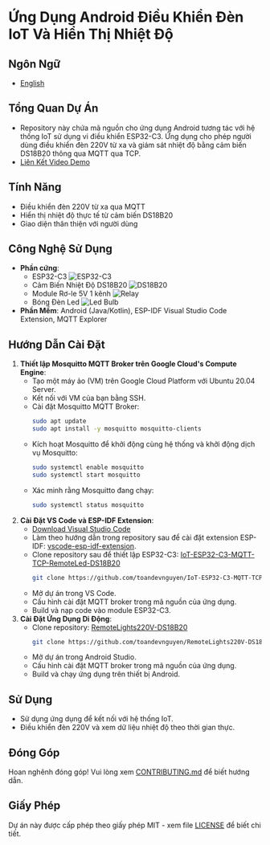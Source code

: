 # Ứng Dụng Android Điều Khiển Đèn IoT Và Hiển Thị Nhiệt Độ
## Ngôn Ngữ
- [English](../README.md)
## Tổng Quan Dự Án
- Repository này chứa mã nguồn cho ứng dụng Android tương tác với hệ thống IoT sử dụng vi điều khiển ESP32-C3. Ứng dụng cho phép người dùng điều khiển đèn 220V từ xa và giám sát nhiệt độ bằng cảm biến DS18B20 thông qua MQTT qua TCP.
- [Liên Kết Video Demo](https://24ffdk-my.sharepoint.com/:v:/g/personal/toan5tb1drivedev_24ffdk_onmicrosoft_com/EdekrNNiyAdAr4RuuM1K9csBAXf8sxO2ubKTF2UoG07UlA?e=lwrZPB) 

## Tính Năng
- Điều khiển đèn 220V từ xa qua MQTT
- Hiển thị nhiệt độ thực tế từ cảm biến DS18B20
- Giao diện thân thiện với người dùng

## Công Nghệ Sử Dụng
- **Phần cứng**:
  - ESP32-C3
    ![ESP32-C3](https://i.ebayimg.com/images/g/WkEAAOSw1iZli80j/s-l500.jpg)
  - Cảm Biến Nhiệt Độ DS18B20
    ![DS18B20](https://i.ebayimg.com/images/g/6sYAAOSwnmxfhlJE/s-l1600.webp)
  - Module Rơ-le 5V 1 kênh
    ![Relay](https://bizweb.dktcdn.net/100/005/602/files/ad4.jpg?v=1465956650836)
  - Bóng Đèn Led
    ![Led Bulb](https://kawaled.com/image/catalog/bulb-tru---tron-led2/den-led-tron-led2-a60-9w.jpg)
- **Phần Mềm**: Android (Java/Kotlin), ESP-IDF Visual Studio Code Extension, MQTT Explorer

## Hướng Dẫn Cài Đặt
1. **Thiết lập Mosquitto MQTT Broker trên Google Cloud's Compute Engine**:
   - Tạo một máy ảo (VM) trên Google Cloud Platform với Ubuntu 20.04 Server.
   - Kết nối với VM của bạn bằng SSH.
   - Cài đặt Mosquitto MQTT Broker:
     ```sh
     sudo apt update
     sudo apt install -y mosquitto mosquitto-clients
     ```
   - Kích hoạt Mosquitto để khởi động cùng hệ thống và khởi động dịch vụ Mosquitto:
     ```sh
     sudo systemctl enable mosquitto
     sudo systemctl start mosquitto
     ```
   - Xác minh rằng Mosquitto đang chạy:
     ```sh
     sudo systemctl status mosquitto
     ```
2. **Cài Đặt VS Code và ESP-IDF Extension**:
   - [Download Visual Studio Code](https://code.visualstudio.com/download)
   - Làm theo hướng dẫn trong repository sau để cài đặt extension ESP-IDF: [vscode-esp-idf-extension](https://github.com/espressif/vscode-esp-idf-extension/blob/master/docs/tutorial/install.md).
   - Clone repository sau để thiết lập ESP32-C3: [IoT-ESP32-C3-MQTT-TCP-RemoteLed-DS18B20](https://github.com/toandevnguyen/IoT-ESP32-C3-MQTT-TCP-RemoteLed-DS18B20)
     ```sh
     git clone https://github.com/toandevnguyen/IoT-ESP32-C3-MQTT-TCP-RemoteLed-DS18B20.git
     ```
   - Mở dự án trong VS Code.
   - Cấu hình cài đặt MQTT broker trong mã nguồn của ứng dụng.
   - Build và nạp code vào module ESP32-C3.
3. **Cài Đặt Ứng Dụng Di Động**:
   - Clone repository: [RemoteLights220V-DS18B20](https://github.com/toandevnguyen/RemoteLights220V-DS18B20)
     ```sh
     git clone https://github.com/toandevnguyen/RemoteLights220V-DS18B20.git
     ```
   - Mở dự án trong Android Studio.
   - Cấu hình cài đặt MQTT broker trong mã nguồn của ứng dụng.
   - Build và chạy ứng dụng trên thiết bị Android.

## Sử Dụng
- Sử dụng ứng dụng để kết nối với hệ thống IoT.
- Điều khiển đèn 220V và xem dữ liệu nhiệt độ theo thời gian thực.

## Đóng Góp
Hoan nghênh đóng góp! Vui lòng xem [CONTRIBUTING.md](CONTRIBUTING.md) để biết hướng dẫn.

## Giấy Phép
Dự án này được cấp phép theo giấy phép MIT - xem file [LICENSE](LICENSE) để biết chi tiết.

